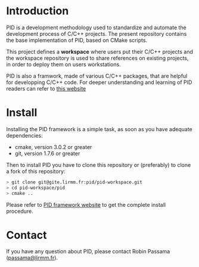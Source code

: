 
# Introduction

PID is a development methodology used to standardize and automate the development process of C/C++ projects. The present repository contains the base implementation of PID, based on CMake scripts.

This project defines a **workspace** where users put their C/C++ projects and the workspace repository is used to share references on existing projects, in order to deploy them on users workstations.

PID is also a framwork, made of various C/C++ packages, that are helpful for developping C/C++ code. For deeper understanding and learning of PID readers can refer to [this website](http://pid.gite.lirmm.io/pid-framework)

# Install

Installing the PID framework is a simple task, as soon as you have adequate dependencies:

- cmake, version 3.0.2 or greater
- git, version 1.7.6 or greater

Then to install PID you have to clone this repository or (preferably) to clone a fork of this repository:

```bash
> git clone git@gite.lirmm.fr:pid/pid-workspace.git
> cd pid-workspace/pid
> cmake ..
```
Please refer to [PID framework website](http://pid.gite.lirmm.io/pid-framework) to get the complete install procedure.

# Contact

If you have any question about PID, please contact Robin Passama (passama@lirmm.fr).

